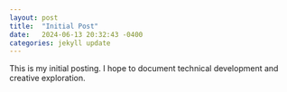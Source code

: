```yaml
---
layout: post
title:  "Initial Post"
date:   2024-06-13 20:32:43 -0400
categories: jekyll update
---
```


This is my initial posting. I hope to document technical development and creative exploration. 
